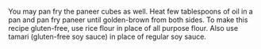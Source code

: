 You may pan fry the paneer cubes as well. Heat few tablespoons of oil in a pan and pan fry paneer until golden-brown from both sides.
To make this recipe gluten-free, use rice flour in place of all purpose flour. Also use tamari (gluten-free soy sauce) in place of regular soy sauce.